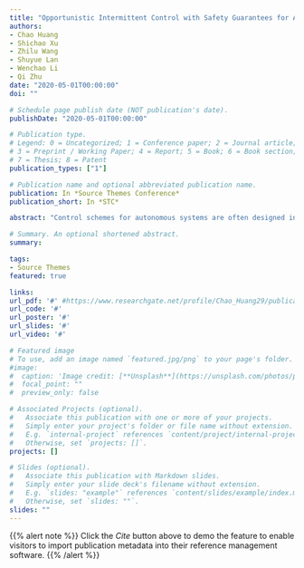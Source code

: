 ```yaml
---
title: "Opportunistic Intermittent Control with Safety Guarantees for Autonomous Systems"
authors:
- Chao Huang
- Shichao Xu
- Zhilu Wang
- Shuyue Lan
- Wenchao Li
- Qi Zhu
date: "2020-05-01T00:00:00"
doi: ""

# Schedule page publish date (NOT publication's date).
publishDate: "2020-05-01T00:00:00"

# Publication type.
# Legend: 0 = Uncategorized; 1 = Conference paper; 2 = Journal article;
# 3 = Preprint / Working Paper; 4 = Report; 5 = Book; 6 = Book section;
# 7 = Thesis; 8 = Patent
publication_types: ["1"]

# Publication name and optional abbreviated publication name.
publication: In *Source Themes Conference*
publication_short: In *STC*

abstract: "Control schemes for autonomous systems are often designed in a way that anticipates the worst case in any situation. At runtime, however, there could exist opportunities to leverage the characteristics of specific environment and operation context for more efficient control. In this work, we develop an online intermittent-control framework that combines formal verification with model-based optimization and deep reinforcement learning to opportunistically skip certain control computation and actuation to save actuation energy and computational resources without compromising system safety. Experiments on an adaptive cruise control system demonstrate that our approach can achieve significant energy and computation savings."

# Summary. An optional shortened abstract.
summary:

tags:
- Source Themes
featured: true

links:
url_pdf: '#' #https://www.researchgate.net/profile/Chao_Huang29/publication/341284286_Opportunistic_Intermittent_Control_with_Safety_Guarantees_for_Autonomous_Systems/links/5ec6c77f299bf1c09ad24e26/Opportunistic-Intermittent-Control-with-Safety-Guarantees-for-Autonomous-Systems.pdf
url_code: '#'
url_poster: '#'
url_slides: '#'
url_video: '#'

# Featured image
# To use, add an image named `featured.jpg/png` to your page's folder.
#image:
#  caption: 'Image credit: [**Unsplash**](https://unsplash.com/photos/pLCdAaMFLTE)'
#  focal_point: ""
#  preview_only: false

# Associated Projects (optional).
#   Associate this publication with one or more of your projects.
#   Simply enter your project's folder or file name without extension.
#   E.g. `internal-project` references `content/project/internal-project/index.md`.
#   Otherwise, set `projects: []`.
projects: []

# Slides (optional).
#   Associate this publication with Markdown slides.
#   Simply enter your slide deck's filename without extension.
#   E.g. `slides: "example"` references `content/slides/example/index.md`.
#   Otherwise, set `slides: ""`.
slides: ""
---
```



{{% alert note %}}
Click the *Cite* button above to demo the feature to enable visitors to import publication metadata into their reference management software.
{{% /alert %}}
